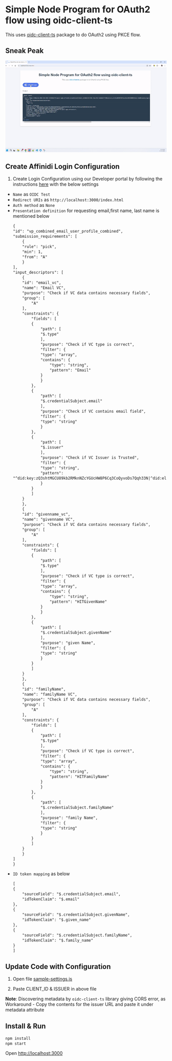 # Simple Node Program for OAuth2 flow using oidc-client-ts

This uses [oidc-client-ts](https://github.com/authts/oidc-client-ts) package to do OAuth2 using PKCE flow.

## Sneak Peak

![GIF Preview](./public/demo.gif)

## Create Affinidi Login Configuration

1. Create Login Configuration using our Developer portal by following the instructions [here](https://docs.affinidi.com/docs/affinidi-login/login-configuration/#using-affinidi-portal) with the below settings

- `Name` as `OIDC Test`
- `Redirect URIs` as `http://localhost:3000/index.html`
- `Auth method` as `None`
- `Presentation definition` for requesting email,first name, last name is mentioned below
  ```
  {
  "id": "vp_combined_email_user_profile_combined",
  "submission_requirements": [
      {
      "rule": "pick",
      "min": 1,
      "from": "A"
      }
  ],
  "input_descriptors": [
      {
      "id": "email_vc",
      "name": "Email VC",
      "purpose": "Check if VC data contains necessary fields",
      "group": [
          "A"
      ],
      "constraints": {
          "fields": [
          {
              "path": [
              "$.type"
              ],
              "purpose": "Check if VC type is correct",
              "filter": {
              "type": "array",
              "contains": {
                  "type": "string",
                  "pattern": "Email"
              }
              }
          },
          {
              "path": [
              "$.credentialSubject.email"
              ],
              "purpose": "Check if VC contains email field",
              "filter": {
              "type": "string"
              }
          },
          {
              "path": [
              "$.issuer"
              ],
              "purpose": "Check if VC Issuer is Trusted",
              "filter": {
              "type": "string",
              "pattern": "^did:key:zQ3shtMGCU89kb2RMknNZcYGUcHW8P6Cq3CoQyvoDs7Qqh33N|^did:elem:EiBb5gyC1mu3t31oYwMsYWg1U2HyNtaVQ0NKn5UkAzB8BQ"
              }
          }
          ]
      }
      },
      {
      "id": "givenname_vc",
      "name": "givenname VC",
      "purpose": "Check if VC data contains necessary fields",
      "group": [
          "A"
      ],
      "constraints": {
          "fields": [
          {
              "path": [
              "$.type"
              ],
              "purpose": "Check if VC type is correct",
              "filter": {
              "type": "array",
              "contains": {
                  "type": "string",
                  "pattern": "HITGivenName"
              }
              }
          },
          {
              "path": [
              "$.credentialSubject.givenName"
              ],
              "purpose": "given Name",
              "filter": {
              "type": "string"
              }
          }
          ]
      }
      },
      {
      "id": "familyName",
      "name": "familyName VC",
      "purpose": "Check if VC data contains necessary fields",
      "group": [
          "A"
      ],
      "constraints": {
          "fields": [
          {
              "path": [
              "$.type"
              ],
              "purpose": "Check if VC type is correct",
              "filter": {
              "type": "array",
              "contains": {
                  "type": "string",
                  "pattern": "HITFamilyName"
              }
              }
          },
          {
              "path": [
              "$.credentialSubject.familyName"
              ],
              "purpose": "family Name",
              "filter": {
              "type": "string"
              }
          }
          ]
      }
      }
  ]
  }
  ```
- `ID token mapping` as below
  ```
  [
  {
      "sourceField": "$.credentialSubject.email",
      "idTokenClaim": "$.email"
  },
  {
      "sourceField": "$.credentialSubject.givenName",
      "idTokenClaim": "$.given_name"
  },
  {
      "sourceField": "$.credentialSubject.familyName",
      "idTokenClaim": "$.family_name"
  }
  ]
  ```

## Update Code with Configuration

1. Open file [sample-settings.js](./public/sample-settings.js)

2. Paste CLIENT_ID & ISSUER in above file

**Note**: Discovering metadata by `oidc-client-ts` library giving CORS error, as Workaround - Copy the contents for the issuer URL and paste it under metadata attribute

## Install & Run

```
npm install
npm start
```
Open [http://localhost:3000](http://localhost:3000)